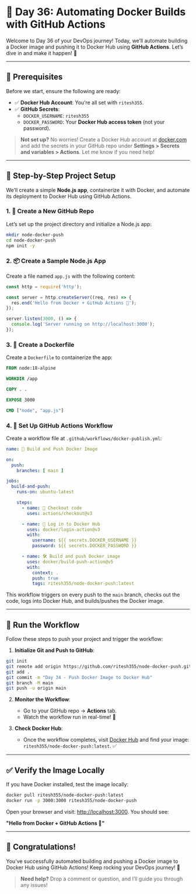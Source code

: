 # 🚀 Day 36: Automating Docker Builds with GitHub Actions

Welcome to Day 36 of your DevOps journey! Today, we’ll automate building a Docker image and pushing it to Docker Hub using **GitHub Actions**. Let’s dive in and make it happen! 🎉

---

## 🔧 Prerequisites

Before we start, ensure the following are ready:

- ✅ **Docker Hub Account**: You’re all set with `ritesh355`.
- ✅ **GitHub Secrets**:
  - `DOCKER_USERNAME`: `ritesh355`
  - `DOCKER_PASSWORD`: Your **Docker Hub access token** (not your password).

> **Not set up?** No worries! Create a Docker Hub account at [docker.com](https://docker.com) and add the secrets in your GitHub repo under **Settings > Secrets and variables > Actions**. Let me know if you need help!

---

## 📁 Step-by-Step Project Setup

We’ll create a simple **Node.js app**, containerize it with Docker, and automate its deployment to Docker Hub using GitHub Actions.

### 1. 🔨 Create a New GitHub Repo

Let’s set up the project directory and initialize a Node.js app:

```bash
mkdir node-docker-push
cd node-docker-push
npm init -y
```

### 2. 📦 Create a Sample Node.js App

Create a file named `app.js` with the following content:

```javascript
const http = require('http');

const server = http.createServer((req, res) => {
  res.end('Hello from Docker + GitHub Actions 🚀');
});

server.listen(3000, () => {
  console.log('Server running on http://localhost:3000');
});
```

### 3. 📄 Create a Dockerfile

Create a `Dockerfile` to containerize the app:

```dockerfile
FROM node:18-alpine

WORKDIR /app

COPY . .

EXPOSE 3000

CMD ["node", "app.js"]
```

### 4. 📝 Set Up GitHub Actions Workflow

Create a workflow file at `.github/workflows/docker-publish.yml`:

```yaml
name: 🚀 Build and Push Docker Image

on:
  push:
    branches: [ main ]

jobs:
  build-and-push:
    runs-on: ubuntu-latest

    steps:
      - name: 🧾 Checkout code
        uses: actions/checkout@v3

      - name: 🔐 Log in to Docker Hub
        uses: docker/login-action@v3
        with:
          username: ${{ secrets.DOCKER_USERNAME }}
          password: ${{ secrets.DOCKER_PASSWORD }}

      - name: 🛠️ Build and push Docker image
        uses: docker/build-push-action@v5
        with:
          context: .
          push: true
          tags: ritesh355/node-docker-push:latest
```

This workflow triggers on every push to the `main` branch, checks out the code, logs into Docker Hub, and builds/pushes the Docker image.

---

## 🚀 Run the Workflow

Follow these steps to push your project and trigger the workflow:

1. **Initialize Git and Push to GitHub**:

```bash
git init
git remote add origin https://github.com/ritesh355/node-docker-push.git
git add .
git commit -m "Day 34 - Push Docker Image to Docker Hub"
git branch -M main
git push -u origin main
```

2. **Monitor the Workflow**:
   - Go to your GitHub repo → **Actions** tab.
   - Watch the workflow run in real-time! 🎉

3. **Check Docker Hub**:
   - Once the workflow completes, visit [Docker Hub](https://hub.docker.com) and find your image: `ritesh355/node-docker-push:latest`. ✅

---

## ✅ Verify the Image Locally

If you have Docker installed, test the image locally:

```bash
docker pull ritesh355/node-docker-push:latest
docker run -p 3000:3000 ritesh355/node-docker-push
```

Open your browser and visit: [http://localhost:3000](http://localhost:3000). You should see:

**"Hello from Docker + GitHub Actions 🚀"**

---

## 🎉 Congratulations!

You’ve successfully automated building and pushing a Docker image to Docker Hub using GitHub Actions! Keep rocking your DevOps journey! 💪

> **Need help?** Drop a comment or question, and I’ll guide you through any issues!
